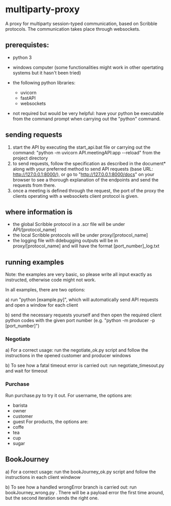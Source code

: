 # multiparty-proxy
A proxy for multiparty session-typed communication, based on Scribble protocols. The communication takes place through websockets.

## prerequistes:
* python 3
* windows computer (some functionalities might work in other opertating systems but it hasn't been tried)
* the following python libraries:
    * uvicorn
    * fastAPI
    * websockets
    
* not required but would be very helpful: have your python be executable from the command prompt when carrying out the "python" command.

## sending requests
1) start the API by executing the start_api.bat file or carrying out the command: "python -m uvicorn API.meetingAPI:app --reload" from the project directory
2) to send requests, follow the specification as described in the document* along with your preferred method to send API requests (base URL: http://127.0.0.1:8000/), or go to "http://127.0.0.1:8000/docs" on your browser to see a thorough explanation of the endpoints and send the requests from there.
3) once a meeting is defined through the request, the port of the proxy the clients operating with a websockets client protocol is given.

## where information is
* the global Scribble protocol in a .scr file will be under API/[protocol_name]
* the local Scribble protocols will be under proxy/[protocol_name]
* the logging file with ddebugging outputs will be in proxy/[protocol_name] and will have the format [port_number]_log.txt

## running examples

Note: the examples are very basic, so please write all input exactly as instructed, otherwise code might not work.

In all examples, there are two options:

a) run "python [example.py]", which will automatically send API requests and open a window for each client

b) send the necessary requests yourself and then open the required client python codes with the given port number (e.g. "python -m producer -p [port_number]")

### Negotiate

a) For a correct usage: run the negotiate_ok.py script and follow the instructions in the opened customer and producer windows

b) To see how a fatal timeout error is carried out: run negotiate_timesout.py and wait for timeout

### Purchase

Run purchase.py to try it out.
For username, the options are:
   * barista
   * owner
   * customer
   * guest
For products, the options are:
   * coffe
   * tea
   * cup
   * sugar

## BookJourney
a) For a correct usage: run the bookJourney_ok.py script and follow the instructions in each client windwow

b) To see how a handled wrongError branch is carried out: run bookJourney_wrong.py . There will be a payload error the first time around, but the second iteration sends the right one.


